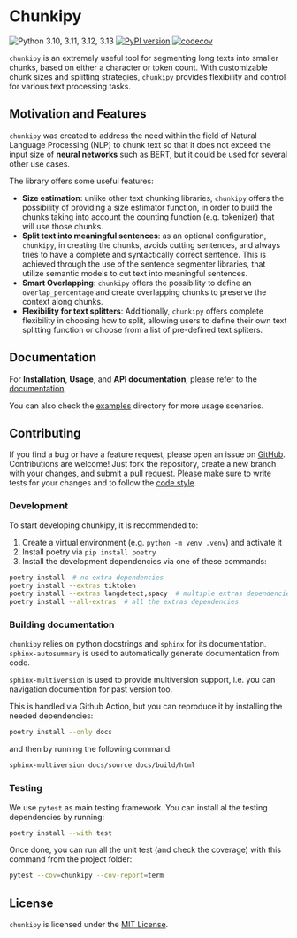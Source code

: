 # Chunkipy

![Python 3.10, 3.11, 3.12, 3.13](https://img.shields.io/badge/python-3.8%2C%203.9%2C%203.10%2C%203.11%2C%203.12%2C%203.13-blue.svg)
[![PyPI version](https://badge.fury.io/py/chunkipy.svg)](https://badge.fury.io/py/chunkipy)
[![codecov](https://codecov.io/gh/gioelecrispo/chunkipy/graph/badge.svg?token=2A7KQ87Q62)](https://codecov.io/gh/gioelecrispo/chunkipy)

`chunkipy` is an extremely useful tool for segmenting long texts into smaller chunks, based on either a character or token count. With customizable chunk sizes and splitting strategies, `chunkipy` provides flexibility and control
for various text processing tasks.

## Motivation and Features

`chunkipy` was created to address the need within the field of Natural Language Processing (NLP) to chunk text so that it does not exceed the input size of **neural networks** such as BERT, but it could be used for several other use cases.

The library offers some useful features:

- **Size estimation**: unlike other text chunking libraries, `chunkipy` offers the possibility of providing a size estimator function, in order to build the chunks taking into account the  counting function (e.g. tokenizer) that will use those chunks.
- **Split text into meaningful sentences**: as an optional configuration, `chunkipy`,
  in creating the chunks, avoids cutting sentences, and always tries to have a complete and syntactically correct sentence.
  This is achieved through the use of the sentence segmenter libraries, that utilize semantic models to cut text
  into meaningful sentences.
- **Smart Overlapping**: `chunkipy` offers the possibility to define an `overlap_percentage` and create overlapping chunks to
  preserve the context along chunks.
- **Flexibility for text splitters**: Additionally, `chunkipy` offers complete flexibility in choosing how to split, allowing users to define their own text splitting function or choose from a list of pre-defined text spliters.

## Documentation

For **Installation**, **Usage**, and **API documentation**, please refer to the [documentation](https://gioelecrispo.github.io/chunkipy).

You can also check the [examples](https://github.com/gioelecrispo/chunkipy/tree/main/examples) directory for more usage scenarios.

## Contributing

If you find a bug or have a feature request, please open an issue on [GitHub](https://github.com/gioelecrispo/chunkipy/issues).
Contributions are welcome! Just fork the repository, create a new branch with your changes, and submit a pull request. Please make sure to write tests for your changes and to follow the [code style](https://www.python.org/dev/peps/pep-0008/).

### Development

To start developing chunkipy, it is recommended to:

1. Create a virtual environment (e.g. `python -m venv .venv`) and activate it
2. Install poetry via `pip install poetry`
3. Install the development dependencies via one of these commands:

```bash
poetry install  # no extra dependencies
poetry install --extras tiktoken
poetry install --extras langdetect,spacy  # multiple extras dependencies
poetry install --all-extras  # all the extras dependencies
```

### Building documentation

`chunkipy` relies on python docstrings and `sphinx` for its documentation.
`sphinx-autosummary` is used to automatically generate documentation from code.

`sphinx-multiversion` is used to provide multiversion support, i.e. you can navigation documention for past version too.

This is handled via Github Action, but you can reproduce it by installing the needed dependencies:

```bash
poetry install --only docs
```

and then by running the following command:

```bash
sphinx-multiversion docs/source docs/build/html
```

### Testing

We use `pytest` as main testing framework.
You can install al the testing dependencies by running:

```bash
poetry install --with test
```

Once done, you can run all the unit test (and check the coverage) with this command from the project folder:

```bash
pytest --cov=chunkipy --cov-report=term
```

## License

`chunkipy` is licensed under the [MIT License](https://opensource.org/licenses/MIT).

